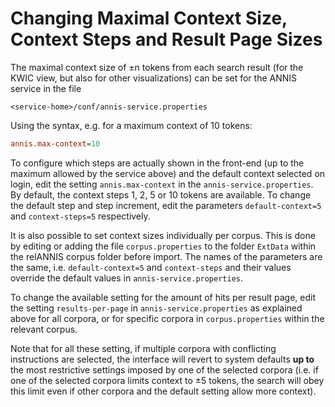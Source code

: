 # Changing Maximal Context Size, Context Steps and Result Page Sizes

The maximal context size of ±n tokens from each search result (for the KWIC view,
but also for other visualizations) can be set for the ANNIS service in the file
~~~
<service-home>/conf/annis-service.properties
~~~

Using the syntax, e.g. for a maximum context of 10 tokens:
~~~ini
annis.max-context=10
~~~
To configure which steps are actually shown in the front-end (up to the maximum
allowed by the service above) and the default context selected on login, edit the setting
`annis.max-context` in the `annis-service.properties`. 
By default, the context steps 1, 2, 5 or 10 tokens are available. 
To change the default step and step increment, edit the parameters `default-context=5` and `context-steps=5` respectively.

It is also possible to set context sizes individually per corpus. This is done by editing or
adding the file `corpus.properties` to the folder `ExtData` within the relANNIS corpus
folder before import. 
The names of the parameters are the same, i.e. `default-context=5` and `context-steps` and their values override the 
default values in `annis-service.properties`.

To change the available setting for the amount of hits per result page, edit the setting
`results-per-page` in `annis-service.properties` as explained above for all
corpora, or for specific corpora in `corpus.properties` within the relevant corpus.

Note that for all these setting, if multiple corpora with conflicting instructions are
selected, the interface will revert to system defaults **up to** the most restrictive settings
imposed by one of the selected corpora (i.e. if one of the selected corpora limits
context to ±5 tokens, the search will obey this limit even if other corpora and the
default setting allow more context).